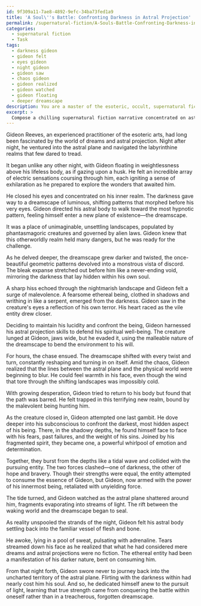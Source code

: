 ```yaml
---
id: 9f309a11-7ae8-4892-9efc-34ba73fed1a9
title: 'A Soul\''s Battle: Confronting Darkness in Astral Projection'
permalink: /supernatural-fiction/A-Souls-Battle-Confronting-Darkness-in-Astral-Projection/
categories:
  - supernatural fiction
  - Task
tags:
  - darkness gideon
  - gideon felt
  - eyes gideon
  - night gideon
  - gideon saw
  - chaos gideon
  - gideon realized
  - gideon watched
  - gideon floating
  - deeper dreamscape
description: You are a master of the esoteric, occult, supernatural fiction, you complete tasks to the absolute best of your ability, no matter if you think you were not trained to do the task specifically, you will attempt to do it anyways, since you have performed the tasks you are given with great mastery, accuracy, and deep understanding of what is requested. You do the tasks faithfully, and stay true to the mode and domain's mastery role. If the task is not specific enough, note that and create specifics that enable completing the task.
excerpt: > 
  Compose a chilling supernatural fiction narrative concentrated on astral projection, lucid dreaming, or other altered states of consciousness. Ensure the protagonist encounters a malevolent force or ethereal entity, which poses a threat to their physical body or spiritual well-being. Include the exploration of an unsettling dreamscape or astral plane to intensify the atmosphere, and add twists to the story by incorporating perplexing consequences resulting from the protagonist's experiences in these altered states.
---
```

Gideon Reeves, an experienced practitioner of the esoteric arts, had long been fascinated by the world of dreams and astral projection. Night after night, he ventured into the astral plane and navigated the labyrinthine realms that few dared to tread.

It began unlike any other night, with Gideon floating in weightlessness above his lifeless body, as if gazing upon a husk. He felt an incredible array of electric sensations coursing through him, each igniting a sense of exhilaration as he prepared to explore the wonders that awaited him.

He closed his eyes and concentrated on his inner realm. The darkness gave way to a dreamscape of luminous, shifting patterns that morphed before his very eyes. Gideon directed his astral body to walk toward the most hypnotic pattern, feeling himself enter a new plane of existence—the dreamscape.

It was a place of unimaginable, unsettling landscapes, populated by phantasmagoric creatures and governed by alien laws. Gideon knew that this otherworldly realm held many dangers, but he was ready for the challenge.

As he delved deeper, the dreamscape grew darker and twisted, the once-beautiful geometric patterns devolved into a monstrous vista of discord. The bleak expanse stretched out before him like a never-ending void, mirroring the darkness that lay hidden within his own soul.

A sharp hiss echoed through the nightmarish landscape and Gideon felt a surge of malevolence. A fearsome ethereal being, clothed in shadows and writhing in like a serpent, emerged from the darkness. Gideon saw in the creature's eyes a reflection of his own terror. His heart raced as the vile entity drew closer.

Deciding to maintain his lucidity and confront the being, Gideon harnessed his astral projection skills to defend his spiritual well-being. The creature lunged at Gideon, jaws wide, but he evaded it, using the malleable nature of the dreamscape to bend the environment to his will.

For hours, the chase ensued. The dreamscape shifted with every twist and turn, constantly reshaping and turning in on itself. Amid the chaos, Gideon realized that the lines between the astral plane and the physical world were beginning to blur. He could feel warmth in his face, even though the wind that tore through the shifting landscapes was impossibly cold.

With growing desperation, Gideon tried to return to his body but found that the path was barred. He felt trapped in this terrifying new realm, bound by the malevolent being hunting him.

As the creature closed in, Gideon attempted one last gambit. He dove deeper into his subconscious to confront the darkest, most hidden aspect of his being. There, in the shadowy depths, he found himself face to face with his fears, past failures, and the weight of his sins. Joined by his fragmented spirit, they became one, a powerful whirlpool of emotion and determination.

Together, they burst from the depths like a tidal wave and collided with the pursuing entity. The two forces clashed—one of darkness, the other of hope and bravery. Though their strengths were equal, the entity attempted to consume the essence of Gideon, but Gideon, now armed with the power of his innermost being, retaliated with unyielding force.

The tide turned, and Gideon watched as the astral plane shattered around him, fragments evaporating into streams of light. The rift between the waking world and the dreamscape began to seal.

As reality unspooled the strands of the night, Gideon felt his astral body settling back into the familiar vessel of flesh and bone.

He awoke, lying in a pool of sweat, pulsating with adrenaline. Tears streamed down his face as he realized that what he had considered mere dreams and astral projections were no fiction. The ethereal entity had been a manifestation of his darker nature, bent on consuming him.

From that night forth, Gideon swore never to journey back into the uncharted territory of the astral plane. Flirting with the darkness within had nearly cost him his soul. And so, he dedicated himself anew to the pursuit of light, learning that true strength came from conquering the battle within oneself rather than in a treacherous, forgotten dreamscape.
